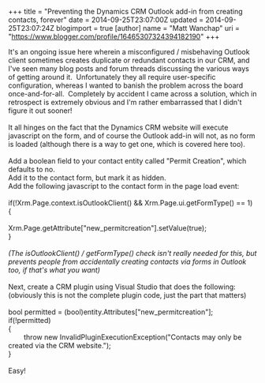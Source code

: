 +++
title = "Preventing the Dynamics CRM Outlook add-in from creating contacts, forever"
date = 2014-09-25T23:07:00Z
updated = 2014-09-25T23:07:24Z
blogimport = true 
[author]
	name = "Matt Wanchap"
	uri = "https://www.blogger.com/profile/16465307324394182190"
+++

It's an ongoing issue here wherein a&nbsp;misconfigured / misbehaving Outlook client sometimes creates duplicate or redundant contacts in our CRM, and I've seen many blog posts and forum threads discussing the various ways of getting around it. &nbsp;Unfortunately they all require user-specific configuration, whereas I wanted to banish the problem across the board once-and-for-all. &nbsp;Completely by accident I came across a solution, which in retrospect is extremely obvious and I'm rather embarrassed that I didn't figure it out sooner!<br /><br />It all hinges on the fact that the Dynamics CRM website will execute javascript on the form, and of course the Outlook add-in will not, as no form is loaded (although there is a way to get one, which is covered here too).<br /><br />Add a boolean field to your contact entity called "Permit Creation", which defaults to no.<br />Add it to the contact form, but mark it as hidden.<br />Add the following javascript to the contact form in the page load event:<br /><br />if(!Xrm.Page.context.isOutlookClient() &amp;&amp; Xrm.Page.ui.getFormType() == 1)<br />{<br /><span class="Apple-tab-span" style="white-space: pre;"> </span>Xrm.Page.getAttribute["new_permitcreation"].setValue(true);<br />}<br /><br /><i>(The isOutlookClient() / getFormType() check isn't really needed for this, but prevents people from accidentally creating contacts via forms in Outlook too, if that's what you want)</i><br /><br />Next, create a CRM plugin using Visual Studio that does the following:<br />(obviously this is not the complete plugin code, just the part that matters)<br /><br />bool permitted = (bool)entity.Attributes["new_permitcreation"];<br />if(!permitted)<br />{<br />&nbsp; &nbsp; &nbsp; &nbsp; throw new InvalidPluginExecutionException("Contacts may only be created via the CRM website.");<br />}<br /><br />Easy!
